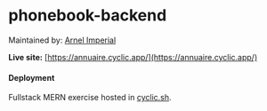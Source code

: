 # phonebook-backend

Maintained by: [Arnel Imperial](https://github.com/aiotrope/)

**Live site:** [https://annuaire.cyclic.app/](https://annuaire.cyclic.app/)

#### Deployment

Fullstack MERN exercise hosted in [cyclic.sh](https://docs.cyclic.sh/).
